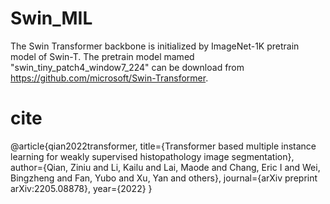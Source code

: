 # Swin_MIL
The Swin Transformer backbone is initialized by ImageNet-1K pretrain model of Swin-T. The pretrain model mamed "swin_tiny_patch4_window7_224" can be download from https://github.com/microsoft/Swin-Transformer. 

# cite
@article{qian2022transformer,
  title={Transformer based multiple instance learning for weakly supervised histopathology image segmentation},
  author={Qian, Ziniu and Li, Kailu and Lai, Maode and Chang, Eric I and Wei, Bingzheng and Fan, Yubo and Xu, Yan and others},
  journal={arXiv preprint arXiv:2205.08878},
  year={2022}
}
